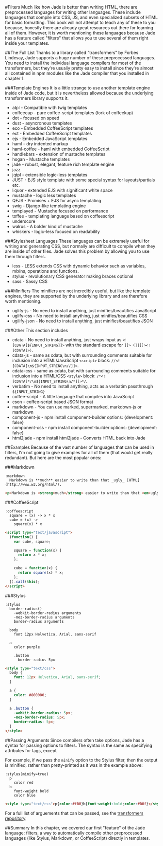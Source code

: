 #Filters
Much like how Jade is better than writing HTML, there are preprocessed languages for writing other languages. These include languages that compile into CSS, JS, and even specialized subsets of HTML for basic formatting. This book will not attempt to teach any of these to you because, honestly there are already great resources out there for learning all of them. However, it is worth mentioning these languages because Jade has a feature called "filters" that allows you to use several of them right inside your templates.

##The Full List
Thanks to a library called "transformers" by Forbes Lindesay, Jade supports a huge number of these preprocessed languages. You need to install the individual language compilers for most of the transformers, but they're usually pretty easy to install since they're almost all contained in npm modules like the Jade compiler that you installed in chapter 1.

###Template Engines
It is a little strange to use another template engine inside of Jade code, but it is nevertheless allowed because the underlying transformers library supports it.

 - atpl - Compatible with twig templates
 - coffeecup - pure coffee-script templates (fork of coffeekup)
 - dot - focused on speed
 - dust - asyncronous templates
 - eco - Embedded CoffeeScript templates
 - ect - Embedded CoffeeScript templates
 - ejs - Embedded JavaScript templates
 - haml - dry indented markup
 - haml-coffee - haml with embedded CoffeeScript
 - handlebars - extension of mustache templates
 - hogan - Mustache templates
 - jade - robust, elegant, feature rich template engine
 - jazz
 - jqtpl - extensible logic-less templates
 - JUST - EJS style template with some special syntax for layouts/partials etc.
 - liquor - extended EJS with significant white space
 - mustache - logic less templates
 - QEJS - Promises + EJS for async templating
 - swig - Django-like templating engine
 - templayed - Mustache focused on performance
 - toffee - templating language based on coffeescript
 - underscore
 - walrus - A bolder kind of mustache
 - whiskers - logic-less focused on readability

###Stylesheet Languages
These languages can be extremely useful for writing and generating CSS, but normally are difficult to compile when they are inside of other files. Jade solves this problem by allowing you to use them through filters.

 - less - LESS extends CSS with dynamic behavior such as variables, mixins, operations and functions.
 - stylus - revolutionary CSS generator making braces optional
 - sass - Sassy CSS

###Minifiers
The minifiers are not incredibly useful, but like the template engines, they are supported by the underlying library and are therefore worth mentioning.

 - uglify-js - No need to install anything, just minifies/beautifies JavaScript
 - uglify-css - No need to install anything, just minifies/beautifies CSS
 - ugilify-json - No need to install anything, just minifies/beautifies JSON

###Other
This section includes
 - cdata - No need to install anything, just wraps input as `<![CDATA[${INPUT_STRING]]>` with the standard escape for `]]> (]]]]><![CDATA[>)`.
 - cdata-js - same as cdata, but with surrounding comments suitable for inclusion into a HTML/JavaScript `<script>` block: `//<![CDATA[\n${INPUT_STRING\n//]]>`.
 - cdata-css - same as cdata, but with surrounding comments suitable for inclusion into a HTML/CSS `<style>` block: `/*<![CDATA[*/\n${INPUT_STRING\n/*]]>*/`.
 - verbatim - No need to install anything, acts as a verbatim passthrough `${INPUT_STRING}`
 - coffee-script - A little langauge that compiles into JavaScript
 - cson - coffee-script based JSON format
 - markdown - You can use marked, supermarked, markdown-js or markdown
 - component-js - npm install component-builder options: {development: false}
 - component-css - npm install component-builder options: {development: false}
 - html2jade - npm install html2jade - Converts HTML back into Jade

##Examples
Because of the vast number of languages that can be used in filters, I'm not going to give examples for all of them (that would get really redundant). But here are the most popular ones:

###Markdown

```jade
:markdown
  Markdown is **much** easier to write than that _ugly_ [HTML](http://www.w3.org/html/‎).
```

```html
<p>Markdown is <strong>much</strong> easier to write than that <em>ugly</em> <a href="http://www.w3.org/html/‎">HTML</a>.</p>
```

###CoffeeScript

```jade
:coffeescript
  square = (x) -> x * x
  cube = (x) ->
    square(x) * x
```

```html
<script type="text/javascript">
  (function() {
    var cube, square;

    square = function(x) {
      return x * x;
    };

    cube = function(x) {
      return square(x) * x;
    };
  }).call(this);
</script>
```

###Stylus

```jade
:stylus
  border-radius()
    -webkit-border-radius arguments
    -moz-border-radius arguments
    border-radius arguments
    
  body
    font 12px Helvetica, Arial, sans-serif
    
  a
    color purple

    .button
      border-radius 5px
```

```html
<style type="text/css">
  body {
    font: 12px Helvetica, Arial, sans-serif;
  }

  a {
    color: #800080;
  }

  a .button {
    -webkit-border-radius: 5px;
    -moz-border-radius: 5px;
    border-radius: 5px;
  }
</style>
```

##Passing Arguments
Since compilers often take options, Jade has a syntax for passing options to filters. The syntax is the same as specifying attributes for tags, except 

For example, if we pass the `minify` option to the Stylus filter, then the output is minified, rather than pretty-printed as it was in the example above:

```jade
:stylus(minify=true)
  p
    color red
  b
    font-weight bold
    color blue
```

```html
<style type="text/css">p{color:#f00}b{font-weight:bold;color:#00f}</style>
```

For a full list of arguements that can be passed, see the [transformers repository](https://github.com/ForbesLindesay/transformers).

##Summary
In this chapter, we covered our first "feature" of the Jade language: filters, a way to automatically compile other preprocessed languages (like Stylus, Markdown, or CoffeeScript) directly in templates.

